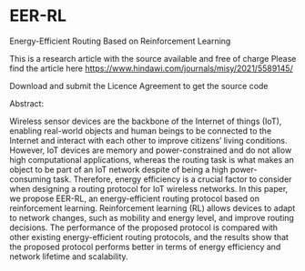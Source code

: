 # EER-RL
Energy-Efficient Routing Based on Reinforcement Learning

This is a research article with the source available and free of charge
Please find the article here https://www.hindawi.com/journals/misy/2021/5589145/

Download and submit the Licence Agreement to get the source code 


Abstract:

Wireless sensor devices are the backbone of the Internet of things (IoT), enabling real-world objects and human beings to be connected to the Internet and interact with each other to improve citizens’ living conditions. However, IoT devices are memory and power-constrained and do not allow high computational applications, whereas the routing task is what makes an object to be part of an IoT network despite of being a high power-consuming task. Therefore, energy efficiency is a crucial factor to consider when designing a routing protocol for IoT wireless networks. In this paper, we propose EER-RL, an energy-efficient routing protocol based on reinforcement learning. Reinforcement learning (RL) allows devices to adapt to network changes, such as mobility and energy level, and improve routing decisions. The performance of the proposed protocol is compared with other existing energy-efficient routing protocols, and the results show that the proposed protocol performs better in terms of energy efficiency and network lifetime and scalability.

